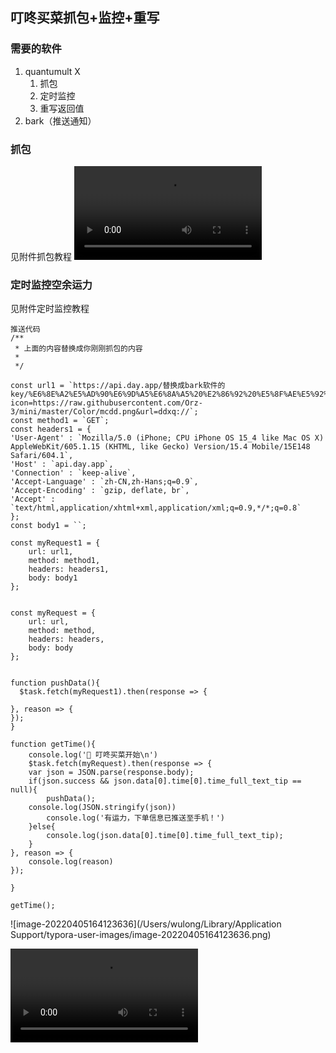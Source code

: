 ## 叮咚买菜抓包+监控+重写

### 需要的软件

1. quantumult X
    1. 抓包
    2. 定时监控
    3. 重写返回值
2. bark（推送通知）



### 抓包
见附件抓包教程
<video src="/Users/wulong/Library/Containers/com.tencent.xinWeChat/Data/Library/Application Support/com.tencent.xinWeChat/2.0b4.0.9/6edc41010de3e4e2e61bc80455541af7/Message/MessageTemp/35c9c53be1575ee0b1040ecbc4649163/Video/1649145554274777.mp4"></video>



### 定时监控空余运力
见附件定时监控教程
```
推送代码
/**
 * 上面的内容替换成你刚刚抓包的内容
 * 
 */

const url1 = `https://api.day.app/替换成bark软件的key/%E6%8E%A2%E5%AD%90%E6%9D%A5%E6%8A%A5%20%E2%86%92%20%E5%8F%AE%E5%92%9A%E4%B9%B0%E8%8F%9C/%E6%9C%89%E7%A9%BA%E9%97%B2%E8%BF%90%E5%8A%9B%EF%BC%8C%E5%8F%AF%E4%BB%A5%E4%B8%8B%E5%8D%95%E5%95%A6%EF%BC%8C%E7%82%B9%E5%87%BB%E8%B7%B3%E8%BD%AC%E4%B8%8B%E5%8D%95!?icon=https://raw.githubusercontent.com/Orz-3/mini/master/Color/mcdd.png&url=ddxq://`;
const method1 = `GET`;
const headers1 = {
'User-Agent' : `Mozilla/5.0 (iPhone; CPU iPhone OS 15_4 like Mac OS X) AppleWebKit/605.1.15 (KHTML, like Gecko) Version/15.4 Mobile/15E148 Safari/604.1`,
'Host' : `api.day.app`,
'Connection' : `keep-alive`,
'Accept-Language' : `zh-CN,zh-Hans;q=0.9`,
'Accept-Encoding' : `gzip, deflate, br`,
'Accept' : `text/html,application/xhtml+xml,application/xml;q=0.9,*/*;q=0.8`
};
const body1 = ``;

const myRequest1 = {
    url: url1,
    method: method1,
    headers: headers1,
    body: body1
};


const myRequest = {
    url: url,
    method: method,
    headers: headers,
    body: body
};


function pushData(){
  $task.fetch(myRequest1).then(response => {
	
}, reason => {
});
}

function getTime(){
	console.log('🎉 叮咚买菜开始\n')
	$task.fetch(myRequest).then(response => {
	var json = JSON.parse(response.body);
    if(json.success && json.data[0].time[0].time_full_text_tip == null){
		pushData();
    console.log(JSON.stringify(json))
		console.log('有运力，下单信息已推送至手机！')
	}else{
		console.log(json.data[0].time[0].time_full_text_tip);
	}
}, reason => {
	console.log(reason)
});

}

getTime();
```

![image-20220405164123636](/Users/wulong/Library/Application Support/typora-user-images/image-20220405164123636.png)

<video src="/Users/wulong/Movies/202204051613.mov"></video>